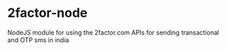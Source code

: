 # 2factor-node
NodeJS module for using the 2factor.com APIs for sending transactional and OTP sms in india
